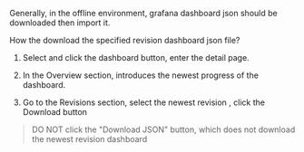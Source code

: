 Generally, in the offline environment, grafana dashboard json should be downloaded then  import it.

How the download the specified revision dashboard json file?

1. Select and click the dashboard button, enter the detail page.

2. In the Overview section, introduces the newest progress of the dashboard.

3. Go to the Revisions section, select the newest revision , click the Download button

> DO NOT click the "Download JSON" button, which does not download the newest revision dashboard